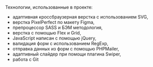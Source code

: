 Технологии, использованные в проекте:

- адаптивная кроссбраузерная верстка с использованием SVG,
- верстка PixelPerfect по макету Figma,
- препроцессор SASS и БЭМ методология,
- верстка с помощью Flex и Grid,
- JavaScript написан с помощью jQuery,
- валидация форм с использованием RegExp,
- отправка данных из форм с помощью PHPMailer,
- адаптивный слайдер при помощи плагина Swiper,
- работа с Git

